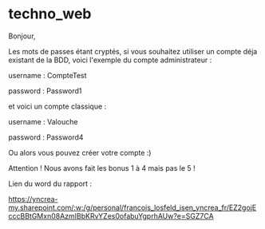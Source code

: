 # techno_web

Bonjour, 


Les mots de passes étant cryptés, si vous souhaitez utiliser un compte déja existant de la BDD, voici l'exemple du compte administrateur :


username : CompteTest


password : Password1


et voici un compte classique :

username : Valouche


password : Password4


Ou alors vous pouvez créer votre compte :)

Attention ! Nous avons fait les bonus 1 à 4 mais pas le 5 !

Lien du word du rapport : 

https://yncrea-my.sharepoint.com/:w:/g/personal/francois_losfeld_isen_yncrea_fr/EZ2gojEcccBBtGMxn08AzmIBbKRvYZes0ofabuYgprhAUw?e=SGZ7CA

